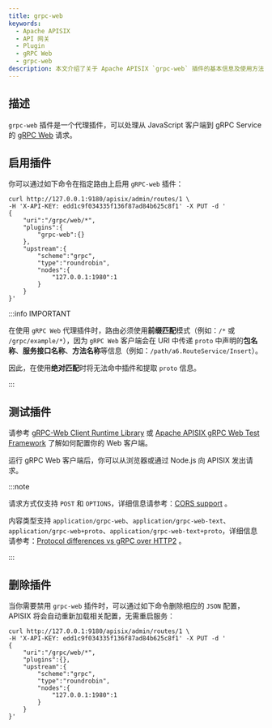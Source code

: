 ```yaml
---
title: grpc-web
keywords:
  - Apache APISIX
  - API 网关
  - Plugin
  - gRPC Web
  - grpc-web
description: 本文介绍了关于 Apache APISIX `grpc-web` 插件的基本信息及使用方法。
---
```


<!--
#
# Licensed to the Apache Software Foundation (ASF) under one or more
# contributor license agreements.  See the NOTICE file distributed with
# this work for additional information regarding copyright ownership.
# The ASF licenses this file to You under the Apache License, Version 2.0
# (the "License"); you may not use this file except in compliance with
# the License.  You may obtain a copy of the License at
#
#     http://www.apache.org/licenses/LICENSE-2.0
#
# Unless required by applicable law or agreed to in writing, software
# distributed under the License is distributed on an "AS IS" BASIS,
# WITHOUT WARRANTIES OR CONDITIONS OF ANY KIND, either express or implied.
# See the License for the specific language governing permissions and
# limitations under the License.
#
-->

## 描述

`grpc-web` 插件是一个代理插件，可以处理从 JavaScript 客户端到 gRPC Service 的 [gRPC Web](https://github.com/grpc/grpc-web) 请求。

## 启用插件

你可以通过如下命令在指定路由上启用 `gRPC-web` 插件：

```shell
curl http://127.0.0.1:9180/apisix/admin/routes/1 \
-H 'X-API-KEY: edd1c9f034335f136f87ad84b625c8f1' -X PUT -d '
{
    "uri":"/grpc/web/*",
    "plugins":{
        "grpc-web":{}
    },
    "upstream":{
        "scheme":"grpc",
        "type":"roundrobin",
        "nodes":{
            "127.0.0.1:1980":1
        }
    }
}'
```

:::info IMPORTANT

在使用 `gRPC Web` 代理插件时，路由必须使用**前缀匹配**模式（例如：`/*` 或 `/grpc/example/*`），因为 `gRPC Web` 客户端会在 URI 中传递 `proto` 中声明的**包名称**、**服务接口名称**、**方法名称**等信息（例如：`/path/a6.RouteService/Insert`）。

因此，在使用**绝对匹配**时将无法命中插件和提取 `proto` 信息。

:::

## 测试插件

请参考 [gRPC-Web Client Runtime Library](https://www.npmjs.com/package/grpc-web) 或 [Apache APISIX gRPC Web Test Framework](https://github.com/apache/apisix/tree/master/t/plugin/grpc-web) 了解如何配置你的 Web 客户端。

运行 gRPC Web 客户端后，你可以从浏览器或通过 Node.js 向 APISIX 发出请求。

:::note

请求方式仅支持 `POST` 和 `OPTIONS`，详细信息请参考：[CORS support](https://github.com/grpc/grpc-web/blob/master/doc/browser-features.md#cors-support) 。

内容类型支持 `application/grpc-web`、`application/grpc-web-text`、`application/grpc-web+proto`、`application/grpc-web-text+proto`，详细信息请参考：[Protocol differences vs gRPC over HTTP2](https://github.com/grpc/grpc/blob/master/doc/PROTOCOL-WEB.md#protocol-differences-vs-grpc-over-http2) 。

:::

## 删除插件

当你需要禁用 `grpc-web` 插件时，可以通过如下命令删除相应的 `JSON` 配置，APISIX 将会自动重新加载相关配置，无需重启服务：

```shell
curl http://127.0.0.1:9180/apisix/admin/routes/1 \
-H 'X-API-KEY: edd1c9f034335f136f87ad84b625c8f1' -X PUT -d '
{
    "uri":"/grpc/web/*",
    "plugins":{},
    "upstream":{
        "scheme":"grpc",
        "type":"roundrobin",
        "nodes":{
            "127.0.0.1:1980":1
        }
    }
}'
```
